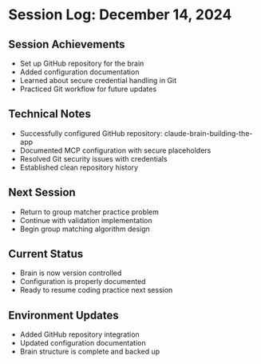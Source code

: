 # Session Log: December 14, 2024

## Session Achievements
- Set up GitHub repository for the brain
- Added configuration documentation
- Learned about secure credential handling in Git
- Practiced Git workflow for future updates

## Technical Notes
- Successfully configured GitHub repository: claude-brain-building-the-app
- Documented MCP configuration with secure placeholders
- Resolved Git security issues with credentials
- Established clean repository history

## Next Session
- Return to group matcher practice problem
- Continue with validation implementation
- Begin group matching algorithm design

## Current Status
- Brain is now version controlled
- Configuration is properly documented
- Ready to resume coding practice next session

## Environment Updates
- Added GitHub repository integration
- Updated configuration documentation
- Brain structure is complete and backed up